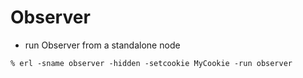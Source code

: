 # Observer

- run Observer from a standalone node

```console
% erl -sname observer -hidden -setcookie MyCookie -run observer
```

